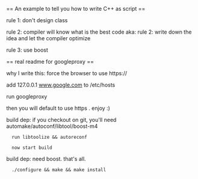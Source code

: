 
== An example to tell you how to write C++ as script ==

rule 1: don't design class

rule 2: compiler will know what is the best code
aka: rule 2: write down the idea and let the compiler optimize

rule 3: use boost


== real readme for googleproxy ==

why I write this:
	force the browser to use https://


add 127.0.0.1 www.google.com to  /etc/hosts

run googleproxy 

then you will default to use https . enjoy :)


build dep:
	  if you checkout on git, you'll need automake/autoconf/libtool/boost-m4
	  
	  run libtoolize && autoreconf 
	  
	  now start build
	  
build dep: need boost. that's all.
	  
	  ./configure && make && make install
	  
